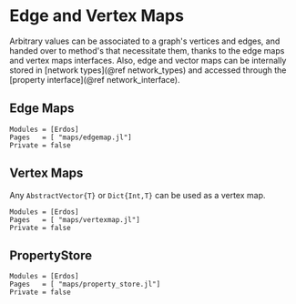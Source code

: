 # Edge and Vertex Maps
Arbitrary values can be associated to a graph's vertices and edges, and handed
over to method's that necessitate them, thanks to the edge maps and vertex maps
interfaces. Also, edge and vector maps can be internally stored in
[network types](@ref network_types) and accessed through the
[property interface](@ref network_interface).

## Edge Maps
```@autodocs
Modules = [Erdos]
Pages   = [ "maps/edgemap.jl"]
Private = false
```

## Vertex Maps
Any `AbstractVector{T}` or `Dict{Int,T}` can be used as a vertex map.
```@autodocs
Modules = [Erdos]
Pages   = [ "maps/vertexmap.jl"]
Private = false
```

## PropertyStore
```@autodocs
Modules = [Erdos]
Pages   = [ "maps/property_store.jl"]
Private = false
```
